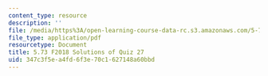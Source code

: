 ```yaml
---
content_type: resource
description: ''
file: /media/https%3A/open-learning-course-data-rc.s3.amazonaws.com/5-73-quantum-mechanics-i-fall-2018/347c3f5ea4fd6f3e70c1627148a60bbd_MIT5_73F18_quiz27_soln.pdf
file_type: application/pdf
resourcetype: Document
title: 5.73 F2018 Solutions of Quiz 27
uid: 347c3f5e-a4fd-6f3e-70c1-627148a60bbd
---
```

